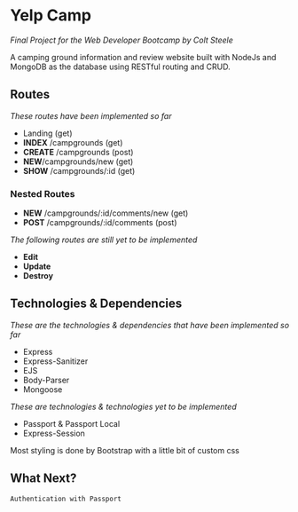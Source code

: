 # Yelp Camp

*Final Project for the Web Developer Bootcamp by Colt Steele*

A camping ground information and review website built with NodeJs and MongoDB as the database using RESTful routing and CRUD.

## Routes
*These routes have been implemented so far*
- Landing (get)
- **INDEX** /campgrounds (get)
- **CREATE** /campgrounds (post)
- **NEW**/campgrounds/new (get)
- **SHOW** /campgrounds/:id (get)
### Nested Routes
- **NEW** /campgrounds/:id/comments/new (get)
- **POST** /campgrounds/:id/comments (post)

*The following routes are still yet to be implemented*
- **Edit**
- **Update**
- **Destroy**

## Technologies & Dependencies
*These are the technologies & dependencies that have been implemented so far*
- Express
- Express-Sanitizer
- EJS
- Body-Parser
- Mongoose

*These are technologies & technologies yet to be implemented*
- Passport & Passport Local
- Express-Session

Most styling is done by Bootstrap with a little bit of custom css

## What Next?

``Authentication with Passport``
